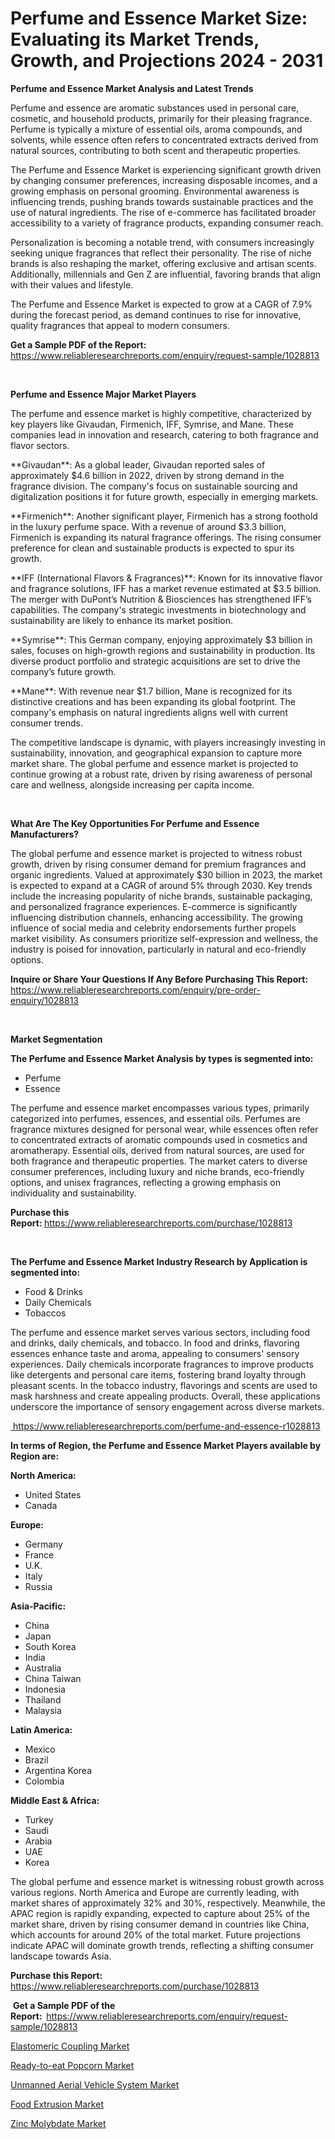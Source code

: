 <p><h1>Perfume and Essence Market Size: Evaluating its Market Trends, Growth, and Projections 2024 - 2031</h1></p><p><strong>Perfume and Essence Market Analysis and Latest Trends</strong></p>
<p><p>Perfume and essence are aromatic substances used in personal care, cosmetic, and household products, primarily for their pleasing fragrance. Perfume is typically a mixture of essential oils, aroma compounds, and solvents, while essence often refers to concentrated extracts derived from natural sources, contributing to both scent and therapeutic properties.</p><p>The Perfume and Essence Market is experiencing significant growth driven by changing consumer preferences, increasing disposable incomes, and a growing emphasis on personal grooming. Environmental awareness is influencing trends, pushing brands towards sustainable practices and the use of natural ingredients. The rise of e-commerce has facilitated broader accessibility to a variety of fragrance products, expanding consumer reach.</p><p>Personalization is becoming a notable trend, with consumers increasingly seeking unique fragrances that reflect their personality. The rise of niche brands is also reshaping the market, offering exclusive and artisan scents. Additionally, millennials and Gen Z are influential, favoring brands that align with their values and lifestyle. </p><p>The Perfume and Essence Market is expected to grow at a CAGR of 7.9% during the forecast period, as demand continues to rise for innovative, quality fragrances that appeal to modern consumers.</p></p>
<p><strong>Get a Sample PDF of the Report:&nbsp;</strong> <a href="https://www.reliableresearchreports.com/enquiry/request-sample/1028813?utm_campaign=24&utm_medium=2&utm_source=Github&utm_content=ia&utm_term=18102024&utm_id=perfume-and-essence">https://www.reliableresearchreports.com/enquiry/request-sample/1028813</a></p>
<p>&nbsp;</p>
<p><strong>Perfume and Essence Major Market Players</strong></p>
<p><p>The perfume and essence market is highly competitive, characterized by key players like Givaudan, Firmenich, IFF, Symrise, and Mane. These companies lead in innovation and research, catering to both fragrance and flavor sectors.</p><p>**Givaudan**: As a global leader, Givaudan reported sales of approximately $4.6 billion in 2022, driven by strong demand in the fragrance division. The company's focus on sustainable sourcing and digitalization positions it for future growth, especially in emerging markets.</p><p>**Firmenich**: Another significant player, Firmenich has a strong foothold in the luxury perfume space. With a revenue of around $3.3 billion, Firmenich is expanding its natural fragrance offerings. The rising consumer preference for clean and sustainable products is expected to spur its growth.</p><p>**IFF (International Flavors & Fragrances)**: Known for its innovative flavor and fragrance solutions, IFF has a market revenue estimated at $3.5 billion. The merger with DuPont’s Nutrition & Biosciences has strengthened IFF’s capabilities. The company's strategic investments in biotechnology and sustainability are likely to enhance its market position.</p><p>**Symrise**: This German company, enjoying approximately $3 billion in sales, focuses on high-growth regions and sustainability in production. Its diverse product portfolio and strategic acquisitions are set to drive the company’s future growth.</p><p>**Mane**: With revenue near $1.7 billion, Mane is recognized for its distinctive creations and has been expanding its global footprint. The company's emphasis on natural ingredients aligns well with current consumer trends.</p><p>The competitive landscape is dynamic, with players increasingly investing in sustainability, innovation, and geographical expansion to capture more market share. The global perfume and essence market is projected to continue growing at a robust rate, driven by rising awareness of personal care and wellness, alongside increasing per capita income.</p></p>
<p>&nbsp;</p>
<p><strong>What Are The Key Opportunities For Perfume and Essence Manufacturers?</strong></p>
<p><p>The global perfume and essence market is projected to witness robust growth, driven by rising consumer demand for premium fragrances and organic ingredients. Valued at approximately $30 billion in 2023, the market is expected to expand at a CAGR of around 5% through 2030. Key trends include the increasing popularity of niche brands, sustainable packaging, and personalized fragrance experiences. E-commerce is significantly influencing distribution channels, enhancing accessibility. The growing influence of social media and celebrity endorsements further propels market visibility. As consumers prioritize self-expression and wellness, the industry is poised for innovation, particularly in natural and eco-friendly options.</p></p>
<p><strong>Inquire or Share Your Questions If Any Before Purchasing This Report:</strong> <a href="https://www.reliableresearchreports.com/enquiry/pre-order-enquiry/1028813?utm_campaign=24&utm_medium=2&utm_source=Github&utm_content=ia&utm_term=18102024&utm_id=perfume-and-essence">https://www.reliableresearchreports.com/enquiry/pre-order-enquiry/1028813</a></p>
<p>&nbsp;</p>
<p><strong>Market Segmentation</strong></p>
<p><strong>The Perfume and Essence Market Analysis by types is segmented into:</strong></p>
<p><ul><li>Perfume</li><li>Essence</li></ul></p>
<p><p>The perfume and essence market encompasses various types, primarily categorized into perfumes, essences, and essential oils. Perfumes are fragrance mixtures designed for personal wear, while essences often refer to concentrated extracts of aromatic compounds used in cosmetics and aromatherapy. Essential oils, derived from natural sources, are used for both fragrance and therapeutic properties. The market caters to diverse consumer preferences, including luxury and niche brands, eco-friendly options, and unisex fragrances, reflecting a growing emphasis on individuality and sustainability.</p></p>
<p><strong>Purchase this Report:&nbsp;</strong><a href="https://www.reliableresearchreports.com/purchase/1028813?utm_campaign=24&utm_medium=2&utm_source=Github&utm_content=ia&utm_term=18102024&utm_id=perfume-and-essence">https://www.reliableresearchreports.com/purchase/1028813</a></p>
<p>&nbsp;</p>
<p><strong>The Perfume and Essence Market Industry Research by Application is segmented into:</strong></p>
<p><ul><li>Food & Drinks</li><li>Daily Chemicals</li><li>Tobaccos</li></ul></p>
<p><p>The perfume and essence market serves various sectors, including food and drinks, daily chemicals, and tobacco. In food and drinks, flavoring essences enhance taste and aroma, appealing to consumers' sensory experiences. Daily chemicals incorporate fragrances to improve products like detergents and personal care items, fostering brand loyalty through pleasant scents. In the tobacco industry, flavorings and scents are used to mask harshness and create appealing products. Overall, these applications underscore the importance of sensory engagement across diverse markets.</p></p>
<p><a href="https://www.reliableresearchreports.com/perfume-and-essence-r1028813?utm_campaign=24&utm_medium=2&utm_source=Github&utm_content=ia&utm_term=18102024&utm_id=perfume-and-essence">&nbsp;https://www.reliableresearchreports.com/perfume-and-essence-r1028813</a></p>
<p><strong>In terms of Region, the Perfume and Essence Market Players available by Region are:</strong></p>
<p>
    <p> <strong> North America: </strong>
        <ul>
            <li>United States</li>
            <li>Canada</li>
        </ul>
        </p> 
    <p> <strong> Europe: </strong>
        <ul>
            <li>Germany</li>
            <li>France</li>
            <li>U.K.</li>
            <li>Italy</li>
            <li>Russia</li>
        </ul>
        </p> 
    <p> <strong> Asia-Pacific: </strong>
        <ul>
            <li>China</li>
            <li>Japan</li>
            <li>South Korea</li>
            <li>India</li>
            <li>Australia</li>
            <li>China Taiwan</li>
            <li>Indonesia</li>
            <li>Thailand</li>
            <li>Malaysia</li>
        </ul>
        </p> 
    <p> <strong> Latin America: </strong>
        <ul>
            <li>Mexico</li>
            <li>Brazil</li>
            <li>Argentina Korea</li>
            <li>Colombia</li>
        </ul>
        </p> 
    <p> <strong> Middle East & Africa: </strong>
        <ul>
            <li>Turkey</li>
            <li>Saudi</li>
            <li>Arabia</li>
            <li>UAE</li>
            <li>Korea</li>
        </ul>
    </p>
    </p>
<p><p>The global perfume and essence market is witnessing robust growth across various regions. North America and Europe are currently leading, with market shares of approximately 32% and 30%, respectively. Meanwhile, the APAC region is rapidly expanding, expected to capture about 25% of the market share, driven by rising consumer demand in countries like China, which accounts for around 20% of the total market. Future projections indicate APAC will dominate growth trends, reflecting a shifting consumer landscape towards Asia.</p></p>
<p><strong>Purchase this Report: </strong><a href="https://www.reliableresearchreports.com/purchase/1028813?utm_campaign=24&utm_medium=2&utm_source=Github&utm_content=ia&utm_term=18102024&utm_id=perfume-and-essence">https://www.reliableresearchreports.com/purchase/1028813</a></p>
<p>&nbsp;<strong>Get a Sample PDF of the Report:&nbsp;&nbsp;</strong><a href="https://www.reliableresearchreports.com/enquiry/request-sample/1028813?utm_campaign=24&utm_medium=2&utm_source=Github&utm_content=ia&utm_term=18102024&utm_id=perfume-and-essence">https://www.reliableresearchreports.com/enquiry/request-sample/1028813</a></p>
<p><strong></strong></p>
<p><p><a href="https://medium.com/@carpessin3g0d/elastomeric-coupling-market-size-by-type-by-product-global-industry-analysis-share-growth-3963a8d665a6?postPublishedType=repub&utm_campaign=24&utm_medium=2&utm_source=Github&utm_content=ia&utm_term=18102024&utm_id=perfume-and-essence">Elastomeric Coupling Market</a></p><p><a href="https://github.com/denishaucarn/Market-Research-Report-List-1/blob/main/ready-to-eat-popcorn-market.md?utm_campaign=24&utm_medium=2&utm_source=Github&utm_content=ia&utm_term=18102024&utm_id=perfume-and-essence">Ready-to-eat Popcorn Market</a></p><p><a href="https://www.linkedin.com/pulse/insights-unmanned-aerial-vehicle-system-market-players-na8mf?utm_campaign=24&utm_medium=2&utm_source=Github&utm_content=ia&utm_term=18102024&utm_id=perfume-and-essence">Unmanned Aerial Vehicle System Market</a></p><p><a href="https://issuu.com/reportprime-2/docs/food-extrusion-market-size-2030.ppt_ec8afe3dd8018d?utm_campaign=24&utm_medium=2&utm_source=Github&utm_content=ia&utm_term=18102024&utm_id=perfume-and-essence">Food Extrusion Market</a></p><p><a href="https://medium.com/@stumpefzclearez/influencing-factors-in-the-zinc-molybdate-market-insights-and-growth-projections-2024-2031-6f945b09c2e8?postPublishedType=repub&utm_campaign=24&utm_medium=2&utm_source=Github&utm_content=ia&utm_term=18102024&utm_id=perfume-and-essence">Zinc Molybdate Market</a></p></p>